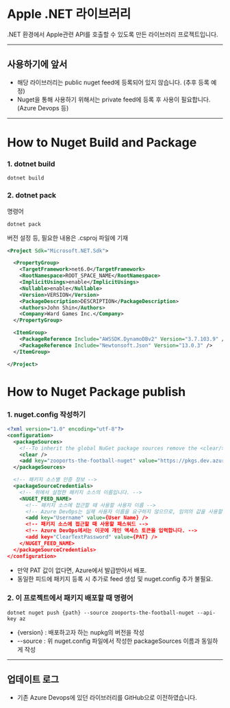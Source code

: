 # Apple .NET 라이브러리
.NET 환경에서 Apple관련 API를 호출할 수 있도록 만든 라이브러리 프로젝트입니다.

---
## 사용하기에 앞서
- 해당 라이브러리는 public nuget feed에 등록되어 있지 않습니다. (추후 등록 예정)
- Nuget을 통해 사용하기 위해서는 private feed에 등록 후 사용이 필요합니다. (Azure Devops 등)
---

# How to Nuget Build and Package
### 1. dotnet build
```
dotnet build
```

### 2. dotnet pack
명령어
```
dotnet pack
```

버전 설정 등, 필요한 내용은 .csproj 파일에 기재
```xml
<Project Sdk="Microsoft.NET.Sdk">

  <PropertyGroup>
    <TargetFramework>net6.0</TargetFramework>
    <RootNamespace>ROOT_SPACE_NAME</RootNamespace>
    <ImplicitUsings>enable</ImplicitUsings>
    <Nullable>enable</Nullable>
    <Version>VERSION</Version>
    <PackageDescription>DESCRIPTION</PackageDescription>
    <Authors>John Shin</Authors>
    <Company>Ward Games Inc.</Company>
  </PropertyGroup>

  <ItemGroup>
    <PackageReference Include="AWSSDK.DynamoDBv2" Version="3.7.103.9" />
    <PackageReference Include="Newtonsoft.Json" Version="13.0.3" />
  </ItemGroup>

</Project>

```


# How to Nuget Package publish

### 1. nuget.config 작성하기
```xml
<?xml version="1.0" encoding="utf-8"?>
<configuration>
  <packageSources>
    <!--To inherit the global NuGet package sources remove the <clear/> line below -->
    <clear />
    <add key="zooports-the-football-nuget" value="https://pkgs.dev.azure.com/wardgames/zooports-the-football/_packaging/zooports-the-football-nuget/nuget/v3/index.json" />
  </packageSources>

  <!-- 패키지 소스별 인증 정보 -->
  <packageSourceCredentials>
    <!-- 위에서 설정한 패키지 소스의 이름입니다. -->
    <NUGET_FEED_NAME>
      <!-- 패키지 소스에 접근할 때 사용할 사용자 이름 -->
      <!-- Azure DevOps는 실제 사용자 이름을 요구하지 않으므로, 임의의 값을 사용할 수 있습니다. -->
      <add key="Username" value={User Name} />
      <!-- 패키지 소스에 접근할 때 사용할 패스워드 -->
      <!-- Azure DevOps에서는 이곳에 개인 액세스 토큰을 입력합니다. -->
      <add key="ClearTextPassword" value={PAT} />
    </NUGET_FEED_NAME>
  </packageSourceCredentials>
</configuration>

```
- 만약 PAT 값이 없다면, Azure에서 발급받아서 배포.
- 동일한 피드에 패키지 등록 시 추가로 feed 생성 및 nuget.config 추가 불필요.


### 2. 이 프로젝트에서 패키지 배포할 때 명령어

```
dotnet nuget push {path} --source zooports-the-football-nuget --api-key az
```
- {version} : 배포하고자 하는 nupkg의 버전을 작성
- --source : 위 nuget.config 파일에서 작성한 packageSources 이름과 동일하게 작성

--- 

## 업데이트 로그
- 기존 Azure Devops에 있던 라이브러리를 GitHub으로 이전하였습니다.
